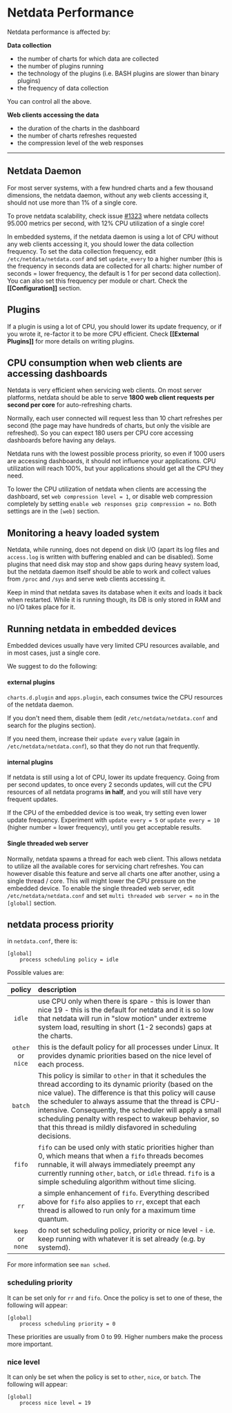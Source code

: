 # Netdata Performance

Netdata performance is affected by:

**Data collection**
- the number of charts for which data are collected
- the number of plugins running
- the technology of the plugins (i.e. BASH plugins are slower than binary plugins)
- the frequency of data collection

You can control all the above.

**Web clients accessing the data**
- the duration of the charts in the dashboard
- the number of charts refreshes requested
- the compression level of the web responses

---

## Netdata Daemon

For most server systems, with a few hundred charts and a few thousand dimensions, the netdata daemon, without any web clients accessing it, should not use more than 1% of a single core.

To prove netdata scalability, check issue [#1323](https://github.com/firehol/netdata/issues/1323#issuecomment-265501668) where netdata collects 95.000 metrics per second, with 12% CPU utilization of a single core!

In embedded systems, if the netdata daemon is using a lot of CPU without any web clients accessing it, you should lower the data collection frequency. To set the data collection frequency, edit `/etc/netdata/netdata.conf` and set `update_every` to a higher number (this is the frequency in seconds data are collected for all charts: higher number of seconds = lower frequency, the default is 1 for per second data collection). You can also set this frequency per module or chart. Check the **[[Configuration]]** section.

## Plugins

If a plugin is using a lot of CPU, you should lower its update frequency, or if you wrote it, re-factor it to be more CPU efficient. Check **[[External Plugins]]** for more details on writing plugins.

## CPU consumption when web clients are accessing dashboards

Netdata is very efficient when servicing web clients. On most server platforms, netdata should be able to serve **1800 web client requests per second per core** for auto-refreshing charts.

Normally, each user connected will request less than 10 chart refreshes per second (the page may have hundreds of charts, but only the visible are refreshed). So you can expect 180 users per CPU core accessing dashboards before having any delays.

Netdata runs with the lowest possible process priority, so even if 1000 users are accessing dashboards, it should not influence your applications. CPU utilization will reach 100%, but your applications should get all the CPU they need.

To lower the CPU utilization of netdata when clients are accessing the dashboard, set `web compression level = 1`, or disable web compression completely by setting `enable web responses gzip compression = no`. Both settings are in the `[web]` section.


## Monitoring a heavy loaded system

Netdata, while running, does not depend on disk I/O (apart its log files and `access.log` is written with buffering enabled and can be disabled). Some plugins that need disk may stop and show gaps during heavy system load, but the netdata daemon itself should be able to work and collect values from `/proc` and `/sys` and serve web clients accessing it.

Keep in mind that netdata saves its database when it exits and loads it back when restarted. While it is running though, its DB is only stored in RAM and no I/O takes place for it.


## Running netdata in embedded devices

Embedded devices usually have very limited CPU resources available, and in most cases, just a single core.

We suggest to do the following:

#### external plugins

 `charts.d.plugin` and `apps.plugin`, each consumes twice the CPU resources of the netdata daemon.

 If you don't need them, disable them (edit `/etc/netdata/netdata.conf` and search for the plugins section).

 If you need them, increase their `update every` value (again in `/etc/netdata/netdata.conf`), so that they do not run that frequently.

#### internal plugins

If netdata is still using a lot of CPU, lower its update frequency. Going from per second updates, to once every 2 seconds updates, will cut the CPU resources of all netdata programs **in half**, and you will still have very frequent updates.

If the CPU of the embedded device is too weak, try setting even lower update frequency. Experiment with `update every = 5` or `update every = 10` (higher number = lower frequency), until you get acceptable results.

#### Single threaded web server

Normally, netdata spawns a thread for each web client. This allows netdata to utilize all the available cores for servicing chart refreshes. You can however disable this feature and serve all charts one after another, using a single thread / core. This will might lower the CPU pressure on the embedded device. To enable the single threaded web server, edit `/etc/netdata/netdata.conf` and set `multi threaded web server = no` in the `[global]` section.

## netdata process priority

in `netdata.conf`, there is:

```
[global]
    process scheduling policy = idle
```

Possible values are:

policy|description
:-----:|:--------
`idle`|use CPU only when there is spare - this is lower than nice 19 - this is the default for netdata and it is so low that netdata will run in "slow motion" under extreme system load, resulting in short (1-2 seconds) gaps at the charts.
`other`<br/>or<br/>`nice`|this is the default policy for all processes under Linux. It provides dynamic priorities based on the nice level of each process.
`batch`|This policy is similar to `other` in that it schedules the thread according to its dynamic priority (based on the nice value).  The difference is that this policy will cause the scheduler to always assume that the thread is CPU-intensive.  Consequently, the scheduler will  apply a small scheduling penalty with respect to wakeup behavior, so that this thread is mildly disfavored in scheduling decisions.
`fifo`|`fifo` can be used only with static priorities higher than 0, which means that when a `fifo` threads becomes runnable, it will always  immediately  preempt  any  currently running  `other`, `batch`, or `idle` thread.  `fifo` is a simple scheduling algorithm without time slicing.
`rr`|a simple enhancement of `fifo`.  Everything described above for `fifo` also applies to `rr`, except that each thread is allowed to run only for  a  maximum time  quantum.
`keep`<br/>or<br/>`none`|do not set scheduling policy, priority or nice level - i.e. keep running with whatever it is set already (e.g. by systemd).

For more information see `man sched`.

### scheduling priority

It can be set only for `rr` and `fifo`. Once the policy is set to one of these, the following will appear:

```
[global]
    process scheduling priority = 0
```

These priorities are usually from 0 to 99. Higher numbers make the process more important.

### nice level

It can only be set when the policy is set to `other`, `nice`, or `batch`. The following will appear:

```
[global]
    process nice level = 19
```

